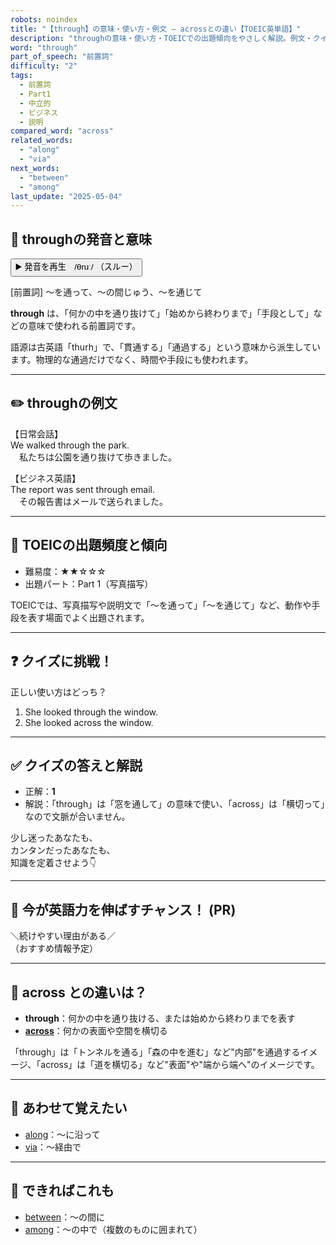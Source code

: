 ```yaml
---
robots: noindex
title: "【through】の意味・使い方・例文 ― acrossとの違い【TOEIC英単語】"
description: "throughの意味・使い方・TOEICでの出題傾向をやさしく解説。例文・クイズ付きでacrossとの違いもわかりやすく学べます。"
word: "through"
part_of_speech: "前置詞"
difficulty: "2"
tags:
  - 前置詞
  - Part1
  - 中立的
  - ビジネス
  - 説明
compared_word: "across"
related_words:
  - "along"
  - "via"
next_words:
  - "between"
  - "among"
last_update: "2025-05-04"
---
```


## 🔰 throughの発音と意味

<button class="play-audio" onclick="playTTS('through')">
  <span class="play-audio-main">
    ▶️ 発音を再生　/θruː/
  </span>
  <span class="play-audio-sub">
    （スルー）
  </span>
</button>

[前置詞] ～を通って、～の間じゅう、～を通じて

**through** は、「何かの中を通り抜けて」「始めから終わりまで」「手段として」などの意味で使われる前置詞です。

語源は古英語「thurh」で、「貫通する」「通過する」という意味から派生しています。物理的な通過だけでなく、時間や手段にも使われます。

---

## ✏️ throughの例文

【日常会話】  
We walked through the park.  
　私たちは公園を通り抜けて歩きました。

【ビジネス英語】  
The report was sent through email.  
　その報告書はメールで送られました。

---

## 🎯 TOEICの出題頻度と傾向

- 難易度：★★☆☆☆
- 出題パート：Part 1（写真描写）

TOEICでは、写真描写や説明文で「～を通って」「～を通じて」など、動作や手段を表す場面でよく出題されます。

---

## ❓ クイズに挑戦！

正しい使い方はどっち？

1. She looked through the window.  
2. She looked across the window.

---

## ✅ クイズの答えと解説

- 正解：**1**
- 解説：「through」は「窓を通して」の意味で使い、「across」は「横切って」なので文脈が合いません。

少し迷ったあなたも、  
カンタンだったあなたも、  
知識を定着させよう👇️

---

## 🚀 今が英語力を伸ばすチャンス！ (PR)

<div class="info-center">
＼続けやすい理由がある／<br>  
（おすすめ情報予定）
</div>

---

## 🤔  across との違いは？

- **through**：何かの中を通り抜ける、または始めから終わりまでを表す
- **[across](/across)**：何かの表面や空間を横切る

「through」は「トンネルを通る」「森の中を進む」など"内部"を通過するイメージ、「across」は「道を横切る」など"表面"や"端から端へ"のイメージです。

---

## 🧩 あわせて覚えたい

- [along](/along)：～に沿って
- [via](/via)：～経由で

---

## 📖 できればこれも

- [between](/between)：～の間に
- [among](/among)：～の中で（複数のものに囲まれて）

<!-- cvid: aid10_bid49 -->
